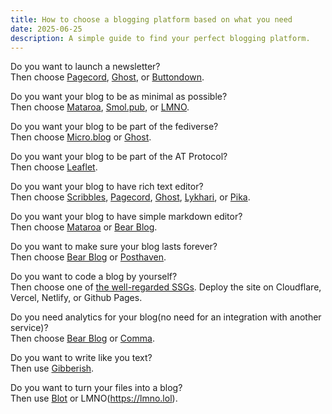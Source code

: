 ```yaml
---
title: How to choose a blogging platform based on what you need
date: 2025-06-25
description: A simple guide to find your perfect blogging platform.
---
```


Do you want to launch a newsletter?\
Then choose [Pagecord](https://pagecord.com), [Ghost](https://www.pikapods.com/apps#blog), or [Buttondown](https://buttondown.com).

Do you want your blog to be as minimal as possible?\
Then choose [Mataroa](http://mataroa.blog), [Smol.pub](https://smol.pub), or [LMNO](https://lmno.lol).

Do you want your blog to be part of the fediverse?\
Then choose [Micro.blog](https://micro.blog) or [Ghost](https://www.pikapods.com/apps#blog).

Do you want your blog to be part of the AT Protocol?\
Then choose [Leaflet](https://leaflet.pub/).

Do you want your blog to have rich text editor?\
Then choose [Scribbles](https://scribbles.page), [Pagecord](https://pagecord.com), [Ghost](https://www.pikapods.com/apps#blog), [Lykhari](https://lykhari.com), or [Pika](https://pika.page).

Do you want your blog to have simple markdown editor?\
Then choose [Mataroa](http://mataroa.blog) or [Bear Blog](https://bearblog.dev).

Do you want to make sure your blog lasts forever?\
Then choose [Bear Blog](https://bearblog.dev) or [Posthaven](https://posthaven.com).

Do you want to code a blog by yourself?\
Then choose one of [the well-regarded SSGs](https://jamstack.org/generators/). Deploy the site on Cloudflare, Vercel, Netlify, or Github Pages.

Do you need analytics for your blog(no need for an integration with another service)?\
Then choose [Bear Blog](https://bearblog.dev) or [Comma](https://www.comma.to). 

Do you want to write like you text?\
Then use [Gibberish](https://gibber.blog).

Do you want to turn your files into a blog?\
Then use [Blot](https://blot.im) or LMNO(https://lmno.lol).